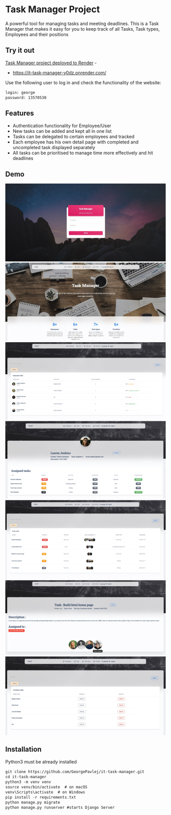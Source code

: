 # Task Manager Project

A powerful tool for managing tasks and meeting deadlines.
This is a Task Manager that makes it easy for you to keep track of all Tasks, Task types, Employees and their positions

## Try it out

[Task Manager project deployed to Render](https://appseed.us/product/material-kit2-pro/django/) -
* https://it-task-manager-y0dz.onrender.com/

Use the following user to log in and check the functionality of the website: 

```shell
login: george
password: 13570530
```

## Features

* Authentication functionality for Employee/User
* New tasks can be added and kept all in one list 
* Tasks can be delegated to certain employees and tracked
* Each employee has his own detail page with completed and uncompleted task displayed separately
* All tasks can be prioritised to manage time more effectively and  hit deadlines

## Demo

![Website Interface](apps/static/assets/img/demo/login.jpg)
![Website Interface](apps/static/assets/img/demo/index.jpg)
![Website Interface](apps/static/assets/img/demo/employee-list.jpg)
![Website Interface](apps/static/assets/img/demo/employee-detail.jpg)
![Website Interface](apps/static/assets/img/demo/task-list.jpg)
![Website Interface](apps/static/assets/img/demo/task-detail.jpg)
![Website Interface](apps/static/assets/img/demo/position-list.jpg)


## Installation 

Python3 must be already installed

```shell
git clone https://github.com/GeorgePavlej/it-task-manager.git
cd it-task-manager
python3 -m venv venv
source venv/bin/activate  # on macOS
venv\Scripts\activate  # on Windows 
pip install -r requirements.txt
python manage.py migrate
python manage.py runserver #starts Django Server
```

<br />
